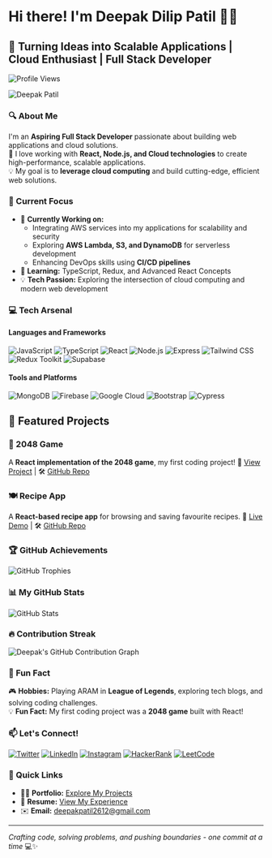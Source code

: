 # Hi there! I'm Deepak Dilip Patil 👋🚀

## 🚀 Turning Ideas into Scalable Applications | Cloud Enthusiast | Full Stack Developer

![Profile Views](https://komarev.com/ghpvc/?username=deepakpatil26&label=Profile%20views&color=0e75b6&style=flat)

![Deepak Patil](https://github.com/user-attachments/assets/16780b93-d8bb-4fff-9994-10cd58d0e052)

### 🔍 About Me

I'm an **Aspiring Full Stack Developer** passionate about building web applications and cloud solutions.  
🚀 I love working with **React, Node.js, and Cloud technologies** to create high-performance, scalable applications.  
💡 My goal is to **leverage cloud computing** and build cutting-edge, efficient web solutions.  

### 🚀 Current Focus

- 🔭 **Currently Working on:**  
  - Integrating AWS services into my applications for scalability and security  
  - Exploring **AWS Lambda, S3, and DynamoDB** for serverless development  
  - Enhancing DevOps skills using **CI/CD pipelines**  
- 🌱 **Learning:** TypeScript, Redux, and Advanced React Concepts  
- 💡 **Tech Passion:** Exploring the intersection of cloud computing and modern web development  

### 💻 Tech Arsenal

#### Languages and Frameworks
![JavaScript](https://img.shields.io/badge/-JavaScript-F7DF1E?style=flat-square&logo=javascript&logoColor=black)
![TypeScript](https://img.shields.io/badge/-TypeScript-3178C6?style=flat-square&logo=typescript&logoColor=white)
![React](https://img.shields.io/badge/-React-61DAFB?style=flat-square&logo=react&logoColor=black)
![Node.js](https://img.shields.io/badge/-Node.js-339933?style=flat-square&logo=nodedotjs&logoColor=white)
![Express](https://img.shields.io/badge/-Express-000000?style=flat-square&logo=express&logoColor=white)
![Tailwind CSS](https://img.shields.io/badge/-TailwindCSS-06B6D4?style=flat-square&logo=tailwindcss&logoColor=white)
![Redux Toolkit](https://img.shields.io/badge/-Redux-764ABC?style=flat-square&logo=redux&logoColor=white)
![Supabase](https://img.shields.io/badge/-Supabase-3ECF8E?style=flat-square&logo=supabase&logoColor=white)

#### Tools and Platforms
![MongoDB](https://img.shields.io/badge/-MongoDB-47A248?style=flat-square&logo=mongodb&logoColor=white)
![Firebase](https://img.shields.io/badge/-Firebase-FFCA28?style=flat-square&logo=firebase&logoColor=black)
![Google Cloud](https://img.shields.io/badge/-Google%20Cloud-4285F4?style=flat-square&logo=googlecloud&logoColor=white)
![Bootstrap](https://img.shields.io/badge/-Bootstrap-7952B3?style=flat-square&logo=bootstrap&logoColor=white)
![Cypress](https://img.shields.io/badge/-Cypress-17202C?style=flat-square&logo=cypress&logoColor=white)

## 🚀 Featured Projects

### 🛒 2048 Game  
A **React implementation of the 2048 game**, my first coding project! 
🔗 [View Project](https://deepakpatil26.github.io/react_2048_game/) | 🛠️ [GitHub Repo](https://github.com/deepakpatil26/react_2048_game)

### 🍽️ Recipe App
A **React-based recipe app** for browsing and saving favourite recipes.
🔗 [Live Demo](https://deepakpatil26.github.io/react-recipe-app/) | 🛠️ [GitHub Repo](https://github.com/deepakpatil26/react-recipe-app)

### 🏆 GitHub Achievements

![GitHub Trophies](https://github-profile-trophy.vercel.app/?username=deepakpatil26&theme=radical&no-frame=true&margin-w=15)

### 📊 My GitHub Stats

![GitHub Stats](https://github-readme-stats.vercel.app/api?username=deepakpatil26&show_icons=true&theme=radical&count_private=true)

### 🔥 Contribution Streak

![Deepak's GitHub Contribution Graph](https://github-readme-activity-graph.vercel.app/graph?username=deepakpatil26&theme=radical)

### 🧩 Fun Fact

🎮 **Hobbies:** Playing ARAM in **League of Legends**, exploring tech blogs, and solving coding challenges.  
💡 **Fun Fact:** My first coding project was a **2048 game** built with React!

### 📫 Let's Connect!

[![Twitter](https://img.shields.io/badge/-Twitter-1DA1F2?style=flat-square&logo=twitter&logoColor=white)](https://twitter.com/deepakpatil2612)
[![LinkedIn](https://img.shields.io/badge/-LinkedIn-0A66C2?style=flat-square&logo=linkedin&logoColor=white)](https://linkedin.com/in/deepak-patil-28542b280)
[![Instagram](https://img.shields.io/badge/-Instagram-E4405F?style=flat-square&logo=instagram&logoColor=white)](https://instagram.com/deepak_patil.2698)
[![HackerRank](https://img.shields.io/badge/-HackerRank-2EC866?style=flat-square&logo=hackerrank&logoColor=white)](https://www.hackerrank.com/deepakpatil_2612)
[![LeetCode](https://img.shields.io/badge/-LeetCode-FFA116?style=flat-square&logo=leetcode&logoColor=white)](https://www.leetcode.com/deepakpatil26)

### 📄 Quick Links

- 👨‍💻 **Portfolio:** [Explore My Projects](https://deepakpatil26.github.io/)
- 📄 **Resume:** [View My Experience](https://drive.google.com/file/d/1Wk0yLKu6dbqWrdDC7c5zeedpJ7WF7qWd/view?usp=sharing)
- ✉️ **Email:** deepakpatil2612@gmail.com

---

*Crafting code, solving problems, and pushing boundaries - one commit at a time* 💻✨

